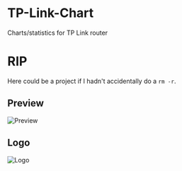 # TP-Link-Chart
Charts/statistics for TP Link router

# RIP
Here could be a project if I hadn't accidentally do a `rm -r`.

## Preview
![Preview](https://github.com/Dewep/TP-Link-Chart/raw/master/preview.png)

## Logo
![Logo](https://github.com/Dewep/TP-Link-Chart/raw/master/logo.png)
